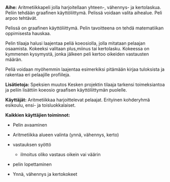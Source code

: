 **Aihe:** Aritmetiikkapeli jolla harjoitellaan yhteen-, vähennys- ja kertolaskua.
Peliin tehdään graafinen käyttöliittymä. Pelissä voidaan valita aihealue. Peli arpoo
tehtävät.

Pelissä on graafinen käyttöliittymä. Pelin tavoitteena on tehdä matematiikan oppimisesta hauskaa.

Pelin tilaaja halusi laajentaa peliä koeosiolla, jolla mitataan pelaajan osaamista. Kokeeksi valitaan plus,miinus tai kertolasku. Kokeessa on kymmenen kysymystä, jonka jälkeen peli kertoo oikeiden vastausten määrän.


Peliä voidaan myöhemmin laajentaa esimerkiksi pitämään kirjaa tuloksista ja rakentaa eri pelaajille profiileja.

**Lisätietoja:** Speksien muutos
Kesken projektin tilaaja tarkensi toimeksiantoa ja peliin lisättiin koeosio graafisen käyttöliittymän puolelle.


**Käyttäjät:** Aritmetiikkaa harjoittelevat pelaajat. Erityinen kohderyhmä esikoulu, ensi- ja toisluokkalaiset. 

**Kaikkien käyttäjien toiminnot:** 

- Pelin avaaminen
- Aritmetiikka alueen valinta (ynnä, vähennys, kerto)
- vastauksen syöttö
	- ilmoitus oliko vastaus oikein vai väärin

- pelin lopettaminen
- Ynnä, vähennys ja kertokokeet
